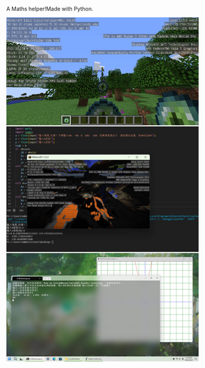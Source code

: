 A Maths helper!Made with Python.


![img](prtsc/Snipaste_2023-06-27_18-21-15.jpg)
![img](prtsc/Snipaste_2023-06-27_18-23-30.jpg)
![img](prtsc/2.0.jpg)
